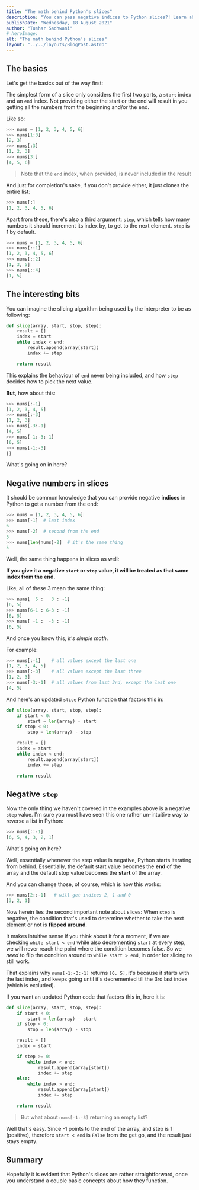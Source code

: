 ```yaml
---
title: "The math behind Python's slices"
description: "You can pass negative indices to Python slices?! Learn about them and a lot more in this guide."
publishDate: "Wednesday, 18 August 2021"
author: "Tushar Sadhwani"
# heroImage:
alt: "The math behind Python's slices"
layout: "../../layouts/BlogPost.astro"
---
```


## The basics

Let's get the basics out of the way first:

The simplest form of a slice only considers the first two parts, a `start` index and an `end` index. Not providing either the start or the end will result in you getting all the numbers from the beginning and/or the end.

Like so:

```python
>>> nums = [1, 2, 3, 4, 5, 6]
>>> nums[1:3]
[2, 3]
>>> nums[:3]
[1, 2, 3]
>>> nums[3:]
[4, 5, 6]
```

> Note that the `end` index, when provided, is never included in the result

And just for completion's sake, if you don't provide either, it just clones the entire list:

```python
>>> nums[:]
[1, 2, 3, 4, 5, 6]
```

Apart from these, there's also a third argument: `step`, which tells how many numbers it should increment its index by, to get to the next element. `step` is 1 by default.

```python
>>> nums = [1, 2, 3, 4, 5, 6]
>>> nums[::1]
[1, 2, 3, 4, 5, 6]
>>> nums[::2]
[1, 3, 5]
>>> nums[::4]
[1, 5]
```

## The interesting bits

You can imagine the slicing algorithm being used by the interpreter to be as following:

```python
def slice(array, start, stop, step):
    result = []
    index = start
    while index < end:
        result.append(array[start])
        index += step

    return result
```

This explains the behaviour of `end` never being included, and how `step` decides how to pick the next value.

**But,** how about this:

```python
>>> nums[:-1]
[1, 2, 3, 4, 5]
>>> nums[:-3]
[1, 2, 3]
>>> nums[-3:-1]
[4, 5]
>>> nums[-1:-3:-1]
[6, 5]
>>> nums[-1:-3]
[]
```

What's going on in here?

## Negative numbers in slices

It should be common knowledge that you can provide negative **indices** in Python to get a number from the end:

```python
>>> nums = [1, 2, 3, 4, 5, 6]
>>> nums[-1]  # last index
6
>>> nums[-2]  # second from the end
5
>>> nums[len(nums)-2]  # it's the same thing
5
```

Well, the same thing happens in slices as well:

**If you give it a negative `start` or `stop` value, it will be treated as that same index from the end.**

Like, all of these 3 mean the same thing:

```python
>>> nums[  5 :   3 : -1]
[6, 5]
>>> nums[6-1 : 6-3 : -1]
[6, 5]
>>> nums[ -1 :  -3 : -1]
[6, 5]
```

And once you know this, _it's simple math_.

For example:

```python
>>> nums[:-1]    # all values except the last one
[1, 2, 3, 4, 5]
>>> nums[:-3]    # all values except the last three
[1, 2, 3]
>>> nums[-3:-1]  # all values from last 3rd, except the last one
[4, 5]
```

And here's an updated `slice` Python function that factors this in:

```python
def slice(array, start, stop, step):
    if start < 0:
        start = len(array) - start
    if stop < 0:
        stop = len(array) - stop

    result = []
    index = start
    while index < end:
        result.append(array[start])
        index += step

    return result
```

## Negative `step`

Now the only thing we haven't covered in the examples above is a negative `step` value. I'm sure you must have seen this one rather un-intuitive way to reverse a list in Python:

```python
>>> nums[::-1]
[6, 5, 4, 3, 2, 1]
```

What's going on here?

Well, essentially whenever the step value is negative, Python starts iterating from behind. Essentially, the default start value becomes the **end** of the array and the default stop value becomes the **start** of the array.

And you can change those, of course, which is how this works:

```python
>>> nums[2::-1]   # will get indices 2, 1 and 0
[3, 2, 1]
```

Now herein lies the second important note about slices: When `step` is negative, the condition that's used to determine whether to take the next element or not is **flipped around**.

It makes intuitive sense if you think about it for a moment, if we are checking `while start < end` while also decrementing `start` at every step, we will never reach the point where the condition becomes false. So we _need_ to flip the condition around to `while start > end`, in order for slicing to still work.

That explains why `nums[-1:-3:-1]` returns `[6, 5]`, it's because it starts with the last index, and keeps going until it's decremented till the 3rd last index (which is excluded).

If you want an updated Python code that factors this in, here it is:

```python
def slice(array, start, stop, step):
    if start < 0:
        start = len(array) - start
    if stop < 0:
        stop = len(array) - stop

    result = []
    index = start

    if step >= 0:
        while index < end:
            result.append(array[start])
            index += step
    else:
        while index > end:
            result.append(array[start])
            index += step

    return result
```

> But what about `nums[-1:-3]` returning an empty list?

Well that's easy. Since -1 points to the end of the array, and step is 1 (positive), therefore `start < end` is `False` from the get go, and the result just stays empty.

## Summary

Hopefully it is evident that Python's slices are rather straightforward, once you understand a couple basic concepts about how they function.
